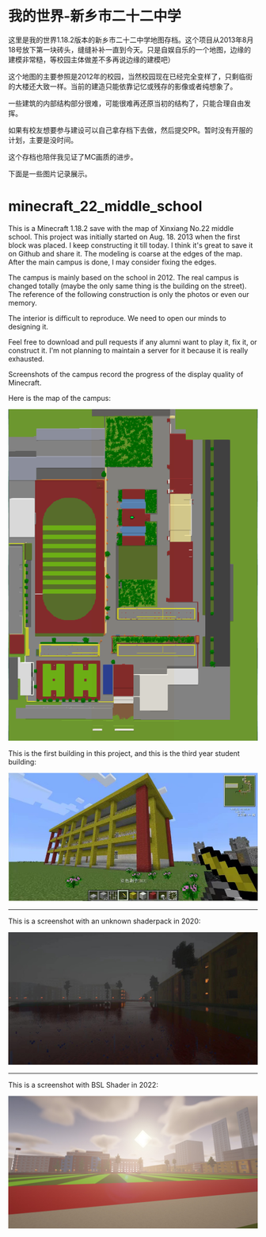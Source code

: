 # 我的世界-新乡市二十二中学

这里是我的世界1.18.2版本的新乡市二十二中学地图存档。这个项目从2013年8月18号放下第一块砖头，缝缝补补一直到今天。只是自娱自乐的一个地图，边缘的建模非常糙，等校园主体做差不多再说边缘的建模吧）

这个地图的主要参照是2012年的校园，当然校园现在已经完全变样了，只剩临街的大楼还大致一样。当前的建造只能依靠记忆或残存的影像或者纯想象了。

一些建筑的内部结构部分很难，可能很难再还原当初的结构了，只能合理自由发挥。

如果有校友想要参与建设可以自己拿存档下去做，然后提交PR。暂时没有开服的计划，主要是没时间。

这个存档也陪伴我见证了MC画质的进步。

下面是一些图片记录展示。


# minecraft_22_middle_school
This is a Minecraft 1.18.2 save with the map of Xinxiang No.22 middle school. This project was initially started on Aug. 18. 2013 when the first block was placed. I keep constructing it till today. I think it's great to save it on Github and share it. The modeling is coarse at the edges of the map. After the main campus is done, I may consider fixing the edges. 

The campus is mainly based on the school in 2012. The real campus is changed totally (maybe the only same thing is the building on the street). The reference of the following construction is only the photos or even our memory. 

The interior is difficult to reproduce. We need to open our minds to designing it. 

Feel free to download and pull requests if any alumni want to play it, fix it, or construct it. I'm not planning to maintain a server for it because it is really exhausted.

Screenshots of the campus record the progress of the display quality of Minecraft.



Here is the map of the campus:

![MAP](https://github.com/divertingPan/minecraft_22_middle_school/blob/main/img/map.png "Map") 


This is the first building in this project, and this is the third year student building: 

![In 2013](https://github.com/divertingPan/minecraft_22_middle_school/blob/main/img/2013.jpg "In 2013") 

---

This is a screenshot with an unknown shaderpack in 2020:

![In 2020](https://github.com/divertingPan/minecraft_22_middle_school/blob/main/img/2020.jpg "In 2020") 


---

This is a screenshot with BSL Shader in 2022:

![In 2022](https://github.com/divertingPan/minecraft_22_middle_school/blob/main/img/2022.jpg "In 2022") 
